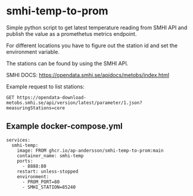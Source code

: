 # smhi-temp-to-prom

Simple python script to get latest temperature reading from SMHI API and publish the value as a promethetus metrics endpoint.

For different locations you have to figure out the station id and set the environment variable.

The stations can be found by using the SMHI API.

SMHI DOCS: https://opendata.smhi.se/apidocs/metobs/index.html 

Example request to list stations: 

```
GET https://opendata-download-metobs.smhi.se/api/version/latest/parameter/1.json?measuringStations=core
```

## Example docker-compose.yml
```
services:
  smhi-temp:
    image: FROM ghcr.io/ap-andersson/smhi-temp-to-prom:main
    container_name: smhi-temp
    ports:
      - 8888:80
    restart: unless-stopped
    environment:
      - PROM_PORT=80
      - SMHI_STATION=85240
```

